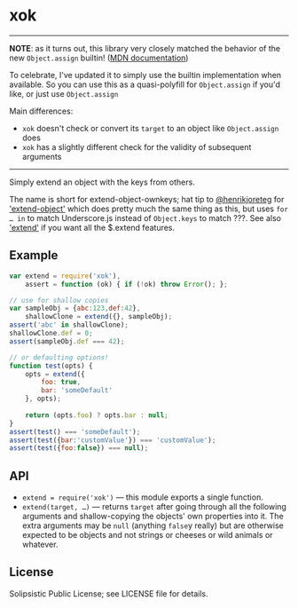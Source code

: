 # xok

---

**NOTE**: as it turns out, this library very closely matched the behavior of the new `Object.assign` builtin! ([MDN documentation](https://developer.mozilla.org/en-US/docs/Web/JavaScript/Reference/Global_Objects/Object/assign))

To celebrate, I've updated it to simply use the builtin implementation when available. So you can use this as a quasi-polyfill for `Object.assign` if you'd like, or just use `Object.assign`

Main differences:

- `xok` doesn't check or convert its `target` to an object like `Object.assign` does
- `xok` has a slightly different check for the validity of subsequent arguments

---

Simply extend an object with the keys from others.

The name is short for extend-object-ownkeys; hat tip to [@henrikjoreteg](https://twitter.com/henrikjoreteg) for ['extend-object'](https://www.npmjs.org/package/extend-object) which does pretty much the same thing as this, but uses `for … in` to match Underscore.js instead of `Object.keys` to match ???. See also ['extend'](https://www.npmjs.org/package/extend) if you want all the $.extend features.


## Example

```js
var extend = require('xok'),
    assert = function (ok) { if (!ok) throw Error(); };

// use for shallow copies
var sampleObj = {abc:123,def:42},
    shallowClone = extend({}, sampleObj);
assert('abc' in shallowClone);
shallowClone.def = 0;
assert(sampleObj.def === 42);

// or defaulting options!
function test(opts) {
    opts = extend({
        foo: true,
        bar: 'someDefault'
    }, opts);
    
    return (opts.foo) ? opts.bar : null;
}
assert(test() === 'someDefault');
assert(test({bar:'customValue'}) === 'customValue');
assert(test({foo:false}) === null);
```


## API

* `extend = require('xok')` — this module exports a single function.
* `extend(target, …)` — returns `target` after going through all the following arguments and shallow-copying the objects' own properties into it. The extra arguments may be `null` (anything `false`y really) but are otherwise expected to be objects and not strings or cheeses or wild animals or whatever.


## License

Solipsistic Public License; see LICENSE file for details.